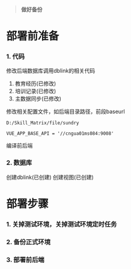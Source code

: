 
> **做好备份**

# 部署前准备

### 1. 代码
修改后端数据库调用dblink的相关代码
1. 教育经历(已修改)
2. 培训记录(已修改)
3. 主数据同步(已修改)

修改相关配置文件，如后端目录路径，前段baseurl
```
D:/Skill_Matrix/file/sundry
```

```
VUE_APP_BASE_API = '//cngua01ms084:9008'
```

编译前后端

### 2. 数据库
创建dblink(已创建)
创建视图(已创建)

# 部署步骤
### 1. 关掉测试环境，关掉测试环境定时任务
### 2. 备份正式环境
### 3. 部署前后端
